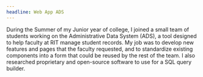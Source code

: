 ```yaml
---
headline: Web App ADS
---
```

During the Summer of my Junior year of college, I joined a small team of students working on the Administrative Data System (ADS), a tool designed to help faculty at RIT manage student records. My job was to develop new features and pages that the faculty requested, and to standardize existing components into a form that could be reused by the rest of the team. I also researched proprietary and open-source software to use for a SQL query builder.
<!-- end -->